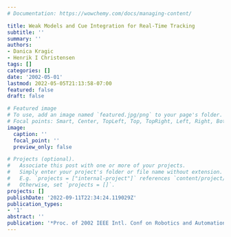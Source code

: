 ```yaml
---
# Documentation: https://wowchemy.com/docs/managing-content/

title: Weak Models and Cue Integration for Real-Time Tracking
subtitle: ''
summary: ''
authors:
- Danica Kragic
- Henrik I Christensen
tags: []
categories: []
date: '2002-05-01'
lastmod: 2022-05-05T21:13:58-07:00
featured: false
draft: false

# Featured image
# To use, add an image named `featured.jpg/png` to your page's folder.
# Focal points: Smart, Center, TopLeft, Top, TopRight, Left, Right, BottomLeft, Bottom, BottomRight.
image:
  caption: ''
  focal_point: ''
  preview_only: false

# Projects (optional).
#   Associate this post with one or more of your projects.
#   Simply enter your project's folder or file name without extension.
#   E.g. `projects = ["internal-project"]` references `content/project/deep-learning/index.md`.
#   Otherwise, set `projects = []`.
projects: []
publishDate: '2022-09-11T22:34:24.119029Z'
publication_types:
- '1'
abstract: ''
publication: '*Proc. of 2002 IEEE Intl. Conf on Robotics and Automation*'
---
```

